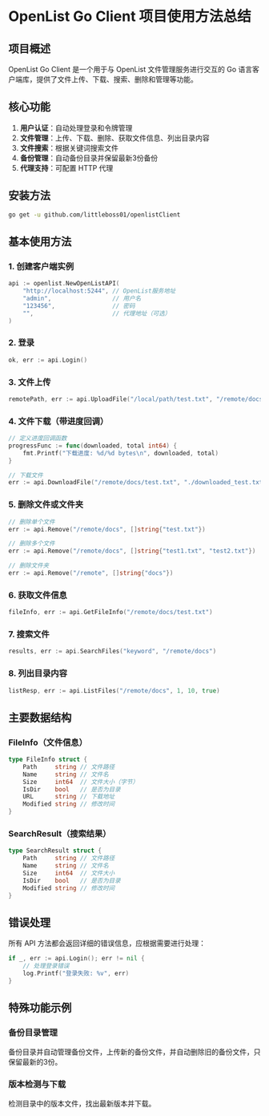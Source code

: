 # OpenList Go Client 项目使用方法总结

## 项目概述
OpenList Go Client 是一个用于与 OpenList 文件管理服务进行交互的 Go 语言客户端库，提供了文件上传、下载、搜索、删除和管理等功能。

## 核心功能
1. **用户认证**：自动处理登录和令牌管理
2. **文件管理**：上传、下载、删除、获取文件信息、列出目录内容
3. **文件搜索**：根据关键词搜索文件
4. **备份管理**：自动备份目录并保留最新3份备份
5. **代理支持**：可配置 HTTP 代理

## 安装方法
```bash
go get -u github.com/littleboss01/openlistClient
```

## 基本使用方法

### 1. 创建客户端实例
```go
api := openlist.NewOpenListAPI(
    "http://localhost:5244", // OpenList服务地址
    "admin",                 // 用户名
    "123456",                // 密码
    "",                      // 代理地址（可选）
)
```

### 2. 登录
```go
ok, err := api.Login()
```

### 3. 文件上传
```go
remotePath, err := api.UploadFile("/local/path/test.txt", "/remote/docs")
```

### 4. 文件下载（带进度回调）
```go
// 定义进度回调函数
progressFunc := func(downloaded, total int64) {
    fmt.Printf("下载进度: %d/%d bytes\n", downloaded, total)
}

// 下载文件
err := api.DownloadFile("/remote/docs/test.txt", "./downloaded_test.txt", progressFunc)
```

### 5. 删除文件或文件夹
```go
// 删除单个文件
err := api.Remove("/remote/docs", []string{"test.txt"})

// 删除多个文件
err := api.Remove("/remote/docs", []string{"test1.txt", "test2.txt"})

// 删除文件夹
err := api.Remove("/remote", []string{"docs"})
```

### 6. 获取文件信息
```go
fileInfo, err := api.GetFileInfo("/remote/docs/test.txt")
```

### 7. 搜索文件
```go
results, err := api.SearchFiles("keyword", "/remote/docs")
```

### 8. 列出目录内容
```go
listResp, err := api.ListFiles("/remote/docs", 1, 10, true)
```

## 主要数据结构

### FileInfo（文件信息）
```go
type FileInfo struct {
    Path     string // 文件路径
    Name     string // 文件名
    Size     int64  // 文件大小（字节）
    IsDir    bool   // 是否为目录
    URL      string // 下载地址
    Modified string // 修改时间
}
```

### SearchResult（搜索结果）
```go
type SearchResult struct {
    Path     string // 文件路径
    Name     string // 文件名
    Size     int64  // 文件大小
    IsDir    bool   // 是否为目录
    Modified string // 修改时间
}
```

## 错误处理
所有 API 方法都会返回详细的错误信息，应根据需要进行处理：
```go
if _, err := api.Login(); err != nil {
    // 处理登录错误
    log.Printf("登录失败: %v", err)
}
```

## 特殊功能示例

### 备份目录管理
备份目录并自动管理备份文件，上传新的备份文件，并自动删除旧的备份文件，只保留最新的3份。

### 版本检测与下载
检测目录中的版本文件，找出最新版本并下载。